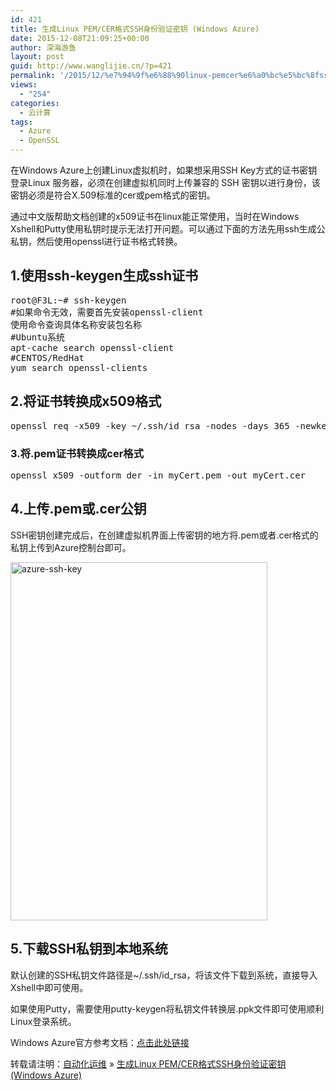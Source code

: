 ```yaml
---
id: 421
title: 生成Linux PEM/CER格式SSH身份验证密钥 (Windows Azure)
date: 2015-12-08T21:09:25+00:00
author: 深海游鱼
layout: post
guid: http://www.wanglijie.cn/?p=421
permalink: '/2015/12/%e7%94%9f%e6%88%90linux-pemcer%e6%a0%bc%e5%bc%8fssh%e8%ba%ab%e4%bb%bd%e9%aa%8c%e8%af%81%e5%af%86%e9%92%a5-windows-azure.html'
views:
  - "254"
categories:
  - 云计算
tags:
  - Azure
  - OpenSSL
---
```

在Windows Azure上创建Linux虚拟机时，如果想采用SSH Key方式的证书密钥登录Linux 服务器，必须在创建虚拟机同时上传兼容的 SSH 密钥以进行身份，该密钥必须是符合X.509标准的cer或pem格式的密钥。

通过中文版帮助文档创建的x509证书在linux能正常使用，当时在Windows Xshell和Putty使用私钥时提示无法打开问题。可以通过下面的方法先用ssh生成公私钥，然后使用openssl进行证书格式转换。

## 1.使用ssh-keygen生成ssh证书

<pre class="prettyprint linenums">root@F3L:~# ssh-keygen 
#如果命令无效，需要首先安装openssl-client
使用命令查询具体名称安装包名称
#Ubuntu系统
apt-cache search openssl-client
#CENTOS/RedHat
yum search openssl-clients
</pre>

## 2.将证书转换成x509格式

<pre class="prettyprint linenums">openssl req -x509 -key ~/.ssh/id_rsa -nodes -days 365 -newkey rsa:2048 -out myCert.pem
</pre>

### 3.将.pem证书转换成cer格式

<pre class="prettyprint linenums">openssl x509 -outform der -in myCert.pem -out myCert.cer
</pre>

## 4.上传.pem或.cer公钥

SSH密钥创建完成后，在创建虚拟机界面上传密钥的地方将.pem或者.cer格式的私钥上传到Azure控制台即可。

[<img class="aligncenter size-full wp-image-424" src="http://images.wanglijie.cn/public/img/posts/2015/12/azure-ssh-key1.jpg" alt="azure-ssh-key" width="411" height="573" srcset="http://images.wanglijie.cn/public/img/posts/2015/12/azure-ssh-key1.jpg 411w, http://images.wanglijie.cn/public/img/posts/2015/12/azure-ssh-key1-215x300.jpg 215w" sizes="(max-width: 411px) 100vw, 411px" />](http://images.wanglijie.cn/public/img/posts/2015/12/azure-ssh-key1.jpg)

## 5.下载SSH私钥到本地系统

默认创建的SSH私钥文件路径是~/.ssh/id_rsa，将该文件下载到系统，直接导入Xshell中即可使用。
  
如果使用Putty，需要使用putty-keygen将私钥文件转换层.ppk文件即可使用顺利Linux登录系统。

Windows Azure官方参考文档：<a href="http://azure.microsoft.com/en-us/documentation/articles/virtual-machines-linux-use-ssh-key/?rnd=1" target="_blank">点击此处链接</a>

转载请注明：[自动化运维](http://www.wanglijie.cn) &raquo; [生成Linux PEM/CER格式SSH身份验证密钥 (Windows Azure)](http://www.wanglijie.cn/2015/12/%e7%94%9f%e6%88%90linux-pemcer%e6%a0%bc%e5%bc%8fssh%e8%ba%ab%e4%bb%bd%e9%aa%8c%e8%af%81%e5%af%86%e9%92%a5-windows-azure.html)